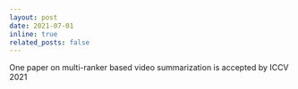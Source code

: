 ```yaml
---
layout: post
date: 2021-07-01
inline: true
related_posts: false
---
```


One paper on multi-ranker based video summarization is accepted by ICCV 2021
